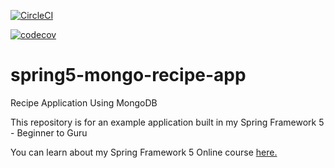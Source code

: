[![CircleCI](https://dl.circleci.com/status-badge/img/gh/planetcoops/spring5-mongo-recipe-app/tree/master.svg?style=svg)](https://dl.circleci.com/status-badge/redirect/gh/planetcoops/spring5-mongo-recipe-app/tree/master)

[![codecov](https://codecov.io/gh/planetcoops/spring5-mongo-recipe-app/branch/master/graph/badge.svg)](https://codecov.io/gh/planetcoops/spring5-mongo-recipe-app)

# spring5-mongo-recipe-app
Recipe Application Using MongoDB

This repository is for an example application built in my Spring Framework 5 - Beginner to Guru

You can learn about my Spring Framework 5 Online course [here.](http://courses.springframework.guru/p/spring-framework-5-begginer-to-guru/?product_id=363173)